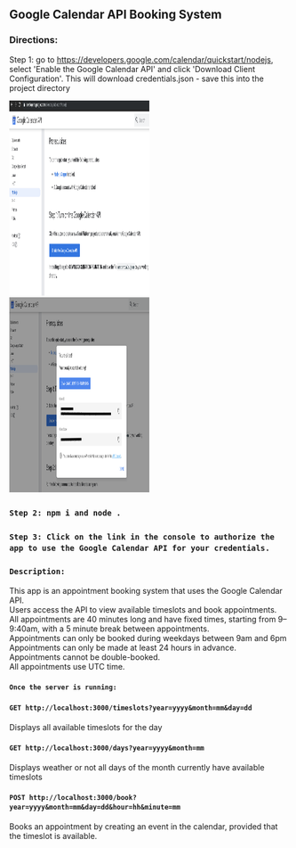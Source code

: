 ## Google Calendar API Booking System

### Directions:
Step 1: go to https://developers.google.com/calendar/quickstart/nodejs, select 'Enable the Google Calendar API' and click 'Download Client Configuration'. This will download credentials.json - save this into the project directory
<p>
    <img src="./screenshots/screenshot1.png" width="50%" height="350" />
    <img src="./screenshots/screenshot2.png" width="50%" height="350" />
</p>

### `Step 2: npm i and node .`

### `Step 3: Click on the link in the console to authorize the app to use the Google Calendar API for your credentials.`

### `Description:`

This app is an appointment booking system that uses the Google Calendar API.<br>
Users access the API to view available timeslots and book appointments.<br>
All appointments are 40 minutes long and have fixed times, starting from 9–9:40am, with a 5 minute break between appointments.<br>
Appointments can only be booked during weekdays between 9am and 6pm<br>
Appointments can only be made at least 24 hours in advance.<br>
Appointments cannot be double-booked.<br>
All appointments use UTC time.<br>

#### `Once the server is running:`

#### `GET http://localhost:3000/timeslots?year=yyyy&month=mm&day=dd`

Displays all available timeslots for the day
<br>

#### `GET http://localhost:3000/days?year=yyyy&month=mm`

Displays weather or not all days of the month currently have available timeslots
<br>

#### `POST http://localhost:3000/book?year=yyyy&month=mm&day=dd&hour=hh&minute=mm`

Books an appointment by creating an event in the calendar, provided that the timeslot is available.
